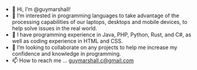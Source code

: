 - 👋 Hi, I’m @guymarshall!
- 👀 I’m interested in programming languages to take advantage of the processing capabilities of our laptops, desktops and mobile devices, to help solve issues in the real world.
- 🌱 I have programming experience in Java, PHP, Python, Rust, and C#, as well as coding experience in HTML and CSS.
- 💞️ I’m looking to collaborate on any projects to help me increase my confidence and knowledge in programming.
- 📫 How to reach me ... guymarshall.c@gmail.com

<!---
guymarshall/guymarshall is a ✨ special ✨ repository because its `README.md` (this file) appears on your GitHub profile.
You can click the Preview link to take a look at your changes.
--->
